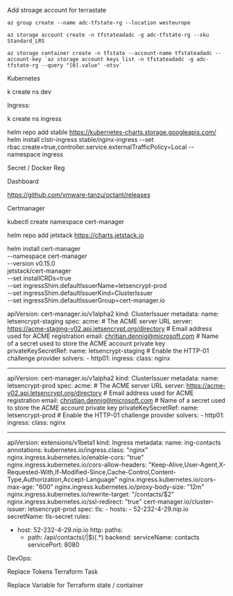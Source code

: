 Add stroage account for terrastate

```shell
az group create --name adc-tfstate-rg --location westeurope

az storage account create -n tfstateadadc -g adc-tfstate-rg --sku Standard_LRS

az storage container create -n tfstate --account-name tfstateadadc --account-key `az storage account keys list -n tfstateadadc -g adc-tfstate-rg --query "[0].value" -otsv`
```

Kubernetes


k create ns dev

Ingress:

k create ns ingress

helm repo add stable https://kubernetes-charts.storage.googleapis.com/
helm install clstr-ingress stable/nginx-ingress --set rbac.create=true,controller.service.externalTrafficPolicy=Local --namespace ingress

Secret / Docker Reg

Dashboard

https://github.com/vmware-tanzu/octant/releases

Certmanager

kubectl create namespace cert-manager

helm repo add jetstack https://charts.jetstack.io

helm install cert-manager \
  --namespace cert-manager \
  --version v0.15.0 \
  jetstack/cert-manager \
   --set installCRDs=true \
   --set ingressShim.defaultIssuerName=letsencrypt-prod \
   --set ingressShim.defaultIssuerKind=ClusterIssuer \
   --set ingressShim.defaultIssuerGroup=cert-manager.io


apiVersion: cert-manager.io/v1alpha2
kind: ClusterIssuer
metadata:
  name: letsencrypt-staging
spec:
  acme:
    # The ACME server URL
    server: https://acme-staging-v02.api.letsencrypt.org/directory
    # Email address used for ACME registration
    email: chritian.dennig@microsoft.com
    # Name of a secret used to store the ACME account private key
    privateKeySecretRef:
      name: letsencrypt-staging
    # Enable the HTTP-01 challenge provider
    solvers:
    - http01:
        ingress:
          class:  nginx

---


apiVersion: cert-manager.io/v1alpha2
kind: ClusterIssuer
metadata:
  name: letsencrypt-prod
spec:
  acme:
    # The ACME server URL
    server: https://acme-v02.api.letsencrypt.org/directory
    # Email address used for ACME registration
    email: christian.dennig@microsoft.com
    # Name of a secret used to store the ACME account private key
    privateKeySecretRef:
      name: letsencrypt-prod
    # Enable the HTTP-01 challenge provider
    solvers:
    - http01:
        ingress:
          class: nginx


--- 


apiVersion: extensions/v1beta1
kind: Ingress
metadata:
  name: ing-contacts
  annotations:
    kubernetes.io/ingress.class: "nginx"
    nginx.ingress.kubernetes.io/enable-cors: "true"
    nginx.ingress.kubernetes.io/cors-allow-headers: "Keep-Alive,User-Agent,X-Requested-With,If-Modified-Since,Cache-Control,Content-Type,Authorization,Accept-Language"
    nginx.ingress.kubernetes.io/cors-max-age: "600"
    nginx.ingress.kubernetes.io/proxy-body-size: "12m"
    nginx.ingress.kubernetes.io/rewrite-target: "/contacts/$2"
    nginx.ingress.kubernetes.io/ssl-redirect: "true"
    cert-manager.io/cluster-issuer: letsencrypt-prod
spec:
  tls:
    - hosts:
        - 52-232-4-29.nip.io
      secretName: tls-secret
  rules:
  - host: 52-232-4-29.nip.io
    http:
      paths:
      - path: /api/contacts(/|$)(.*)
        backend:
          serviceName: contacts
          servicePort: 8080

DevOps:

Replace Tokens
Terraform Task

Replace Variable for Terraform state / container